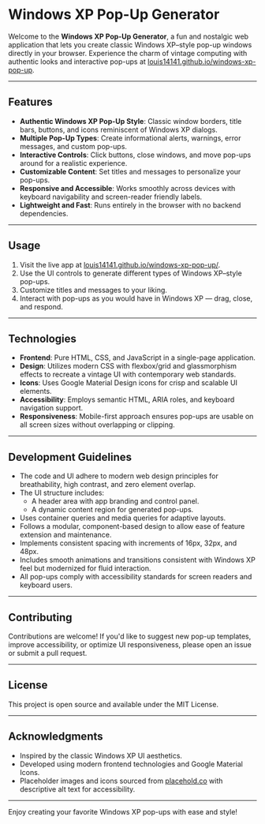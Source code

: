 # Windows XP Pop-Up Generator

Welcome to the **Windows XP Pop-Up Generator**, a fun and nostalgic web application that lets you create classic Windows XP–style pop-up windows directly in your browser. Experience the charm of vintage computing with authentic looks and interactive pop-ups at [louis14141.github.io/windows-xp-pop-up](https://louis14141.github.io/windows-xp-pop-up/).

---

## Features

- **Authentic Windows XP Pop-Up Style**: Classic window borders, title bars, buttons, and icons reminiscent of Windows XP dialogs.
- **Multiple Pop-Up Types**: Create informational alerts, warnings, error messages, and custom pop-ups.
- **Interactive Controls**: Click buttons, close windows, and move pop-ups around for a realistic experience.
- **Customizable Content**: Set titles and messages to personalize your pop-ups.
- **Responsive and Accessible**: Works smoothly across devices with keyboard navigability and screen-reader friendly labels.
- **Lightweight and Fast**: Runs entirely in the browser with no backend dependencies.

---

## Usage

1. Visit the live app at [louis14141.github.io/windows-xp-pop-up/](https://louis14141.github.io/windows-xp-pop-up/).
2. Use the UI controls to generate different types of Windows XP–style pop-ups.
3. Customize titles and messages to your liking.
4. Interact with pop-ups as you would have in Windows XP — drag, close, and respond.

---

## Technologies

- **Frontend**: Pure HTML, CSS, and JavaScript in a single-page application.
- **Design**: Utilizes modern CSS with flexbox/grid and glassmorphism effects to recreate a vintage UI with contemporary web standards.
- **Icons**: Uses Google Material Design icons for crisp and scalable UI elements.
- **Accessibility**: Employs semantic HTML, ARIA roles, and keyboard navigation support.
- **Responsiveness**: Mobile-first approach ensures pop-ups are usable on all screen sizes without overlapping or clipping.

---

## Development Guidelines

- The code and UI adhere to modern web design principles for breathability, high contrast, and zero element overlap.
- The UI structure includes:
  - A header area with app branding and control panel.
  - A dynamic content region for generated pop-ups.
- Uses container queries and media queries for adaptive layouts.
- Follows a modular, component-based design to allow ease of feature extension and maintenance.
- Implements consistent spacing with increments of 16px, 32px, and 48px.
- Includes smooth animations and transitions consistent with Windows XP feel but modernized for fluid interaction.
- All pop-ups comply with accessibility standards for screen readers and keyboard users.

---

## Contributing

Contributions are welcome! If you'd like to suggest new pop-up templates, improve accessibility, or optimize UI responsiveness, please open an issue or submit a pull request.

---

## License

This project is open source and available under the MIT License.

---

## Acknowledgments

- Inspired by the classic Windows XP UI aesthetics.
- Developed using modern frontend technologies and Google Material Icons.
- Placeholder images and icons sourced from [placehold.co](https://placehold.co) with descriptive alt text for accessibility.

---

Enjoy creating your favorite Windows XP pop-ups with ease and style!

